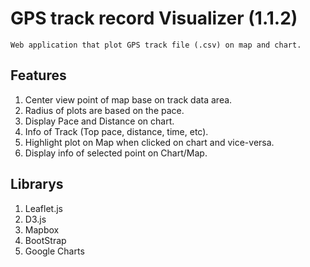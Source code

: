 # GPS track record Visualizer (1.1.2)
    Web application that plot GPS track file (.csv) on map and chart.

## Features
1. Center view point of map base on track data area.
2. Radius of plots are based on the pace. 
3. Display Pace and Distance on chart.
4. Info of Track (Top pace, distance, time, etc).
5. Highlight plot on Map when clicked on chart and vice-versa.
6. Display info of selected point on Chart/Map.

## Librarys
1. Leaflet.js
2. D3.js
3. Mapbox
4. BootStrap
5. Google Charts


